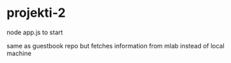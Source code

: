 # projekti-2

node app.js to start

same as guestbook repo but fetches information from mlab instead of local machine
